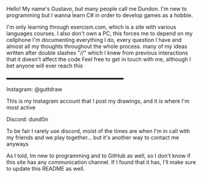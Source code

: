 Hello! My name's Gustavo, but many people
call me Dundon. I'm new to programming but
I wanna learn C# in order to develop games
as a hobbie.

I'm only learning through exercism.com,
which is a site with various languages
courses. I also don't own a PC, this 
forces me to depend on my cellphone 
I'm documenting everything I do, every
question I have and almost all my thoughts
throughout the whole process. many of my
ideas written after double slashes "//"
which I knew from previous interactions 
that it doesn't affect the code
Feel free to get in touch with me,
although I bet anyone will ever reach this

▬▬▬▬▬▬▬▬▬▬▬▬▬▬▬▬▬▬▬▬▬▬

Instagram: @guttdraw

This is my Instagram account that I post
my drawings, and it is where I'm most
active

Discord: dund0n

To be fair I rarely use discord, moist of
the times are when I'm in call with my
friends and we play together... but it's 
another way to contact me anyways

As I told, Im new to programming and to
GitHub as well, so I don't know if this 
site has any communication channel. If
I found that it has, I'll make sure to
update this README as well.


